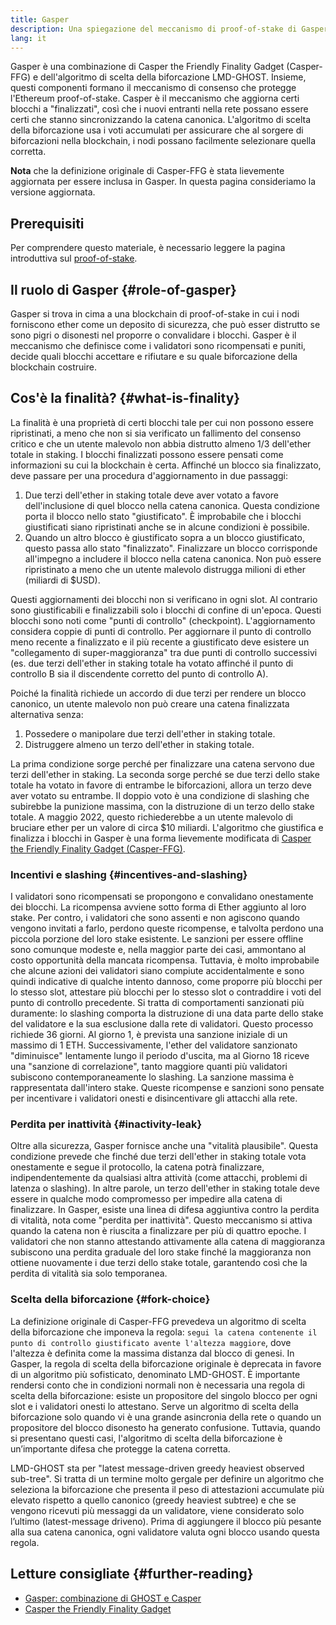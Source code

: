 ```yaml
---
title: Gasper
description: Una spiegazione del meccanismo di proof-of-stake di Gasper.
lang: it
---
```


Gasper è una combinazione di Casper the Friendly Finality Gadget (Casper-FFG) e dell'algoritmo di scelta della biforcazione LMD-GHOST. Insieme, questi componenti formano il meccanismo di consenso che protegge l'Ethereum proof-of-stake. Casper è il meccanismo che aggiorna certi blocchi a "finalizzati", così che i nuovi entranti nella rete possano essere certi che stanno sincronizzando la catena canonica. L'algoritmo di scelta della biforcazione usa i voti accumulati per assicurare che al sorgere di biforcazioni nella blockchain, i nodi possano facilmente selezionare quella corretta.

**Nota** che la definizione originale di Casper-FFG è stata lievemente aggiornata per essere inclusa in Gasper. In questa pagina consideriamo la versione aggiornata.

## Prerequisiti

Per comprendere questo materiale, è necessario leggere la pagina introduttiva sul [proof-of-stake](/developers/docs/consensus-mechanisms/pos/).

## Il ruolo di Gasper \{#role-of-gasper}

Gasper si trova in cima a una blockchain di proof-of-stake in cui i nodi forniscono ether come un deposito di sicurezza, che può esser distrutto se sono pigri o disonesti nel proporre o convalidare i blocchi. Gasper è il meccanismo che definisce come i validatori sono ricompensati e puniti, decide quali blocchi accettare e rifiutare e su quale biforcazione della blockchain costruire.

## Cos'è la finalità? \{#what-is-finality}

La finalità è una proprietà di certi blocchi tale per cui non possono essere ripristinati, a meno che non si sia verificato un fallimento del consenso critico e che un utente malevolo non abbia distrutto almeno 1/3 dell'ether totale in staking. I blocchi finalizzati possono essere pensati come informazioni su cui la blockchain è certa. Affinché un blocco sia finalizzato, deve passare per una procedura d'aggiornamento in due passaggi:

1. Due terzi dell'ether in staking totale deve aver votato a favore dell'inclusione di quel blocco nella catena canonica. Questa condizione porta il blocco nello stato "giustificato". È improbabile che i blocchi giustificati siano ripristinati anche se in alcune condizioni è possibile.
2. Quando un altro blocco è giustificato sopra a un blocco giustificato, questo passa allo stato "finalizzato". Finalizzare un blocco corrisponde all'impegno a includere il blocco nella catena canonica. Non può essere ripristinato a meno che un utente malevolo distrugga milioni di ether (miliardi di $USD).

Questi aggiornamenti dei blocchi non si verificano in ogni slot. Al contrario sono giustificabili e finalizzabili solo i blocchi di confine di un'epoca. Questi blocchi sono noti come "punti di controllo" (checkpoint). L'aggiornamento considera coppie di punti di controllo. Per aggiornare il punto di controllo meno recente a finalizzato e il più recente a giustificato deve esistere un "collegamento di super-maggioranza" tra due punti di controllo successivi (es. due terzi dell'ether in staking totale ha votato affinché il punto di controllo B sia il discendente corretto del punto di controllo A).

Poiché la finalità richiede un accordo di due terzi per rendere un blocco canonico, un utente malevolo non può creare una catena finalizzata alternativa senza:

1. Possedere o manipolare due terzi dell'ether in staking totale.
2. Distruggere almeno un terzo dell'ether in staking totale.

La prima condizione sorge perché per finalizzare una catena servono due terzi dell'ether in staking. La seconda sorge perché se due terzi dello stake totale ha votato in favore di entrambe le biforcazioni, allora un terzo deve aver votato su entrambe. Il doppio voto è una condizione di slashing che subirebbe la punizione massima, con la distruzione di un terzo dello stake totale. A maggio 2022, questo richiederebbe a un utente malevolo di bruciare ether per un valore di circa $10 miliardi. L'algoritmo che giustifica e finalizza i blocchi in Gasper è una forma lievemente modificata di [Casper the Friendly Finality Gadget (Casper-FFG)](https://arxiv.org/pdf/1710.09437.pdf).

### Incentivi e slashing \{#incentives-and-slashing}

I validatori sono ricompensati se propongono e convalidano onestamente dei blocchi. La ricompensa avviene sotto forma di Ether aggiunto al loro stake. Per contro, i validatori che sono assenti e non agiscono quando vengono invitati a farlo, perdono queste ricompense, e talvolta perdono una piccola porzione del loro stake esistente. Le sanzioni per essere offline sono comunque modeste e, nella maggior parte dei casi, ammontano al costo opportunità della mancata ricompensa. Tuttavia, è molto improbabile che alcune azioni dei validatori siano compiute accidentalmente e sono quindi indicative di qualche intento dannoso, come proporre più blocchi per lo stesso slot, attestare più blocchi per lo stesso slot o contraddire i voti del punto di controllo precedente. Si tratta di comportamenti sanzionati più duramente: lo slashing comporta la distruzione di una data parte dello stake del validatore e la sua esclusione dalla rete di validatori. Questo processo richiede 36 giorni. Al giorno 1, è prevista una sanzione iniziale di un massimo di 1 ETH. Successivamente, l'ether del validatore sanzionato "diminuisce" lentamente lungo il periodo d'uscita, ma al Giorno 18 riceve una "sanzione di correlazione", tanto maggiore quanti più validatori subiscono contemporaneamente lo slashing. La sanzione massima è rappresentata dall'intero stake. Queste ricompense e sanzioni sono pensate per incentivare i validatori onesti e disincentivare gli attacchi alla rete.

### Perdita per inattività \{#inactivity-leak}

Oltre alla sicurezza, Gasper fornisce anche una "vitalità plausibile". Questa condizione prevede che finché due terzi dell'ether in staking totale vota onestamente e segue il protocollo, la catena potrà finalizzare, indipendentemente da qualsiasi altra attività (come attacchi, problemi di latenza o slashing). In altre parole, un terzo dell'ether in staking totale deve essere in qualche modo compromesso per impedire alla catena di finalizzare. In Gasper, esiste una linea di difesa aggiuntiva contro la perdita di vitalità, nota come "perdita per inattività". Questo meccanismo si attiva quando la catena non è riuscita a finalizzare per più di quattro epoche. I validatori che non stanno attestando attivamente alla catena di maggioranza subiscono una perdita graduale del loro stake finché la maggioranza non ottiene nuovamente i due terzi dello stake totale, garantendo così che la perdita di vitalità sia solo temporanea.

### Scelta della biforcazione \{#fork-choice}

La definizione originale di Casper-FFG prevedeva un algoritmo di scelta della biforcazione che imponeva la regola: `segui la catena contenente il punto di controllo giustificato avente l'altezza maggiore`, dove l'altezza è definita come la massima distanza dal blocco di genesi. In Gasper, la regola di scelta della biforcazione originale è deprecata in favore di un algoritmo più sofisticato, denominato LMD-GHOST. È importante rendersi conto che in condizioni normali non è necessaria una regola di scelta della biforcazione: esiste un propositore del singolo blocco per ogni slot e i validatori onesti lo attestano. Serve un algoritmo di scelta della biforcazione solo quando vi è una grande asincronia della rete o quando un propositore del blocco disonesto ha generato confusione. Tuttavia, quando si presentano questi casi, l'algoritmo di scelta della biforcazione è un’importante difesa che protegge la catena corretta.

LMD-GHOST sta per "latest message-driven greedy heaviest observed sub-tree". Si tratta di un termine molto gergale per definire un algoritmo che seleziona la biforcazione che presenta il peso di attestazioni accumulate più elevato rispetto a quello canonico (greedy heaviest subtree) e che se vengono ricevuti più messaggi da un validatore, viene considerato solo l’ultimo (latest-message driveno). Prima di aggiungere il blocco più pesante alla sua catena canonica, ogni validatore valuta ogni blocco usando questa regola.

## Letture consigliate \{#further-reading}

- [Gasper: combinazione di GHOST e Casper](https://arxiv.org/pdf/2003.03052.pdf)
- [Casper the Friendly Finality Gadget](https://arxiv.org/pdf/1710.09437.pdf)

